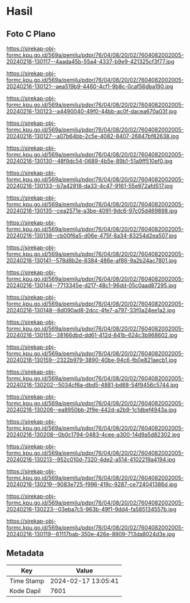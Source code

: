 # Hasil

## Foto C Plano

https://sirekap-obj-formc.kpu.go.id/569a/pemilu/pdpr/76/04/08/20/02/7604082002005-20240216-130117--4aada45b-55a4-4337-b9e9-421325cf3f77.jpg

https://sirekap-obj-formc.kpu.go.id/569a/pemilu/pdpr/76/04/08/20/02/7604082002005-20240216-130121--aea519b9-4460-4cf1-9b8c-0caf56dba190.jpg

https://sirekap-obj-formc.kpu.go.id/569a/pemilu/pdpr/76/04/08/20/02/7604082002005-20240216-130123--a4490040-49f0-44bb-ac0f-dacea670a03f.jpg

https://sirekap-obj-formc.kpu.go.id/569a/pemilu/pdpr/76/04/08/20/02/7604082002005-20240216-130127--a07b64bb-2c5e-4082-8407-26847bf82638.jpg

https://sirekap-obj-formc.kpu.go.id/569a/pemilu/pdpr/76/04/08/20/02/7604082002005-20240216-130130--48f9dc54-0689-4b5e-89b1-51a9ff510ef0.jpg

https://sirekap-obj-formc.kpu.go.id/569a/pemilu/pdpr/76/04/08/20/02/7604082002005-20240216-130133--b7a42918-da33-4c47-9161-55e972afd517.jpg

https://sirekap-obj-formc.kpu.go.id/569a/pemilu/pdpr/76/04/08/20/02/7604082002005-20240216-130135--cea2571e-a3be-4091-9dc6-97c05d469898.jpg

https://sirekap-obj-formc.kpu.go.id/569a/pemilu/pdpr/76/04/08/20/02/7604082002005-20240216-130138--cb00f6a5-d06e-475f-8a34-83254d2ea507.jpg

https://sirekap-obj-formc.kpu.go.id/569a/pemilu/pdpr/76/04/08/20/02/7604082002005-20240216-130141--578d8b2e-8384-486e-af86-9a2b24ac7801.jpg

https://sirekap-obj-formc.kpu.go.id/569a/pemilu/pdpr/76/04/08/20/02/7604082002005-20240216-130144--7713345e-d217-48c1-96dd-05c0aad87295.jpg

https://sirekap-obj-formc.kpu.go.id/569a/pemilu/pdpr/76/04/08/20/02/7604082002005-20240216-130148--8d090ad8-2dcc-4fe7-a797-33f0a24ee1a2.jpg

https://sirekap-obj-formc.kpu.go.id/569a/pemilu/pdpr/76/04/08/20/02/7604082002005-20240216-130155--38166dbd-dd61-412d-841b-624c3b968602.jpg

https://sirekap-obj-formc.kpu.go.id/569a/pemilu/pdpr/76/04/08/20/02/7604082002005-20240216-130159--2322b979-3890-40be-94c6-fb0e821aecb1.jpg

https://sirekap-obj-formc.kpu.go.id/569a/pemilu/pdpr/76/04/08/20/02/7604082002005-20240216-130202--5034cf6a-dbd5-4881-bd88-54f9456c5744.jpg

https://sirekap-obj-formc.kpu.go.id/569a/pemilu/pdpr/76/04/08/20/02/7604082002005-20240216-130206--ea8950bb-2f9e-442d-a2b9-1c1dbef4943a.jpg

https://sirekap-obj-formc.kpu.go.id/569a/pemilu/pdpr/76/04/08/20/02/7604082002005-20240216-130208--0b0c1794-0483-4cee-a300-14d9a5d82302.jpg

https://sirekap-obj-formc.kpu.go.id/569a/pemilu/pdpr/76/04/08/20/02/7604082002005-20240216-130213--952c010d-7320-4de2-a514-4102219a4194.jpg

https://sirekap-obj-formc.kpu.go.id/569a/pemilu/pdpr/76/04/08/20/02/7604082002005-20240216-130219--9083e725-f996-419c-9287-ce724041386d.jpg

https://sirekap-obj-formc.kpu.go.id/569a/pemilu/pdpr/76/04/08/20/02/7604082002005-20240216-130223--03eba7c5-963b-49f1-9dd4-fa585134557b.jpg

https://sirekap-obj-formc.kpu.go.id/569a/pemilu/pdpr/76/04/08/20/02/7604082002005-20240216-130119--61117bab-350e-426e-8909-713da8024d3e.jpg


## Metadata

| Key        | Value               |
| ---------- | ------------------- |
| Time Stamp | 2024-02-17 13:05:41 |
| Kode Dapil | 7601                |



